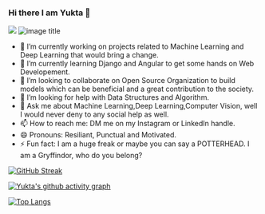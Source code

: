 ### Hi there I am Yukta 👋
![](https://img.shields.io/badge/MOOD-FOCUSED-informational?style=flat&logo=&logoColor=white&color=2bbc8a)  ![image title](https://Yukta30.com/counter.svg)

- 🔭 I’m currently working on projects related to Machine Learning and Deep Learning that would bring a change.
- 🌱 I’m currently learning Django and Angular to get some hands on Web Developement.
- 👯 I’m looking to collaborate on Open Source Organization to build models which can be beneficial and a great contribution to the society.
- 🤔 I’m looking for help with Data Structures and Algorithm.
- 💬 Ask me about Machine Learning,Deep Learning,Computer Vision, well I would never deny to any social help as well.
- 📫 How to reach me: DM me on my Instagram or LinkedIn handle.
- 😄 Pronouns: Resiliant, Punctual and Motivated.
- ⚡ Fun fact: I am a huge freak or maybe you can say a POTTERHEAD. I am a Gryffindor, who do you belong?

[![GitHub Streak](https://github-readme-streak-stats.herokuapp.com/?user=Yukta30&theme=dark)](https://git.io/streak-stats)

[![Yukta's github activity graph](https://activity-graph.herokuapp.com/graph?username=Yukta30&theme=react-dark)](https://github.com/Yukta30/github-readme-activity-graph)





[![Top Langs](https://github-readme-stats.vercel.app/api/top-langs/?username=Yukta30)](https://github.com/Yukta30/github-readme-stats)

